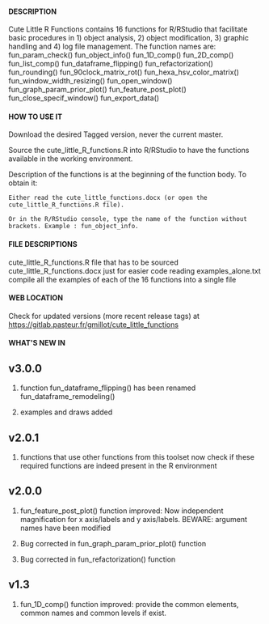 #### DESCRIPTION

Cute Little R Functions contains 16 functions for R/RStudio that facilitate basic procedures in 1) object analysis, 2) object modification, 3) graphic handling and 4) log file management.
The function names are:
fun_param_check()
fun_object_info()
fun_1D_comp()
fun_2D_comp()
fun_list_comp()
fun_dataframe_flipping()
fun_refactorization()
fun_rounding()
fun_90clock_matrix_rot()
fun_hexa_hsv_color_matrix()
fun_window_width_resizing()
fun_open_window()
fun_graph_param_prior_plot()
fun_feature_post_plot()
fun_close_specif_window()
fun_export_data()


#### HOW TO USE IT

Download the desired Tagged version, never the current master.

Source the cute_little_R_functions.R into R/RStudio to have the functions available in the working environment.

Description of the functions is at the beginning of the function body. To obtain it:

	Either read the cute_little_functions.docx (or open the cute_little_R_functions.R file).
	
	Or in the R/RStudio console, type the name of the function without brackets. Example : fun_object_info.


#### FILE DESCRIPTIONS

cute_little_R_functions.R	file that has to be sourced
cute_little_R_functions.docx	just for easier code reading
examples_alone.txt	compile all the examples of each of the 16 functions into a single file


#### WEB LOCATION

Check for updated versions (more recent release tags) at https://gitlab.pasteur.fr/gmillot/cute_little_functions


#### WHAT'S NEW IN

## v3.0.0

1) function fun_dataframe_flipping() has been renamed fun_dataframe_remodeling()

2) examples and draws added


## v2.0.1

1) functions that use other functions from this toolset now check if these required functions are indeed present in the R environment


## v2.0.0

1) fun_feature_post_plot() function improved: Now independent magnification for x axis/labels and y axis/labels. BEWARE: argument names have been modified

2) Bug corrected in fun_graph_param_prior_plot() function

3) Bug corrected in fun_refactorization() function


## v1.3

1) fun_1D_comp() function improved: provide the common elements, common names and common levels if exist.
